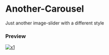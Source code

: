 # Another-Carousel

Just another image-slider with a different style

<h3>Preview</h3>
<a href='https://postimg.cc/7GjmGmsf' target='_blank'><img src='https://i.postimg.cc/7GjmGmsf/x1.jpg' border='0' alt='x1'/></a>
